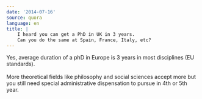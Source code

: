 ```yaml
---
date: '2014-07-16'
source: quora
language: en
title: |
    I heard you can get a PhD in UK in 3 years.
    Can you do the same at Spain, France, Italy, etc?
---
```


Yes, average duration of a phD in Europe is 3 years in most disciplines
(EU standards).\
\
More theoretical fields like philosophy and social sciences accept more
but you still need special administrative dispensation to pursue in 4th
or 5th year.
